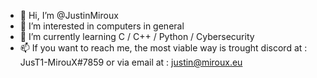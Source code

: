 - 👋 Hi, I’m @JustinMiroux
- 👀 I’m interested in computers in general
- 🌱 I’m currently learning C / C++ / Python / Cybersecurity
- 📫 If you want to reach me, the most viable way is trought discord at : JusT1-MirouX#7859 or via email at : justin@miroux.eu

<!---
JustinMiroux/JustinMiroux is a ✨ special ✨ repository because its `README.md` (this file) appears on your GitHub profile.
You can click the Preview link to take a look at your changes.
--->
